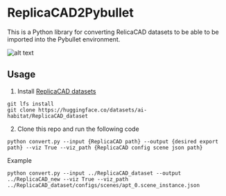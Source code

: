 # ReplicaCAD2Pybullet

This is a Python library for converting RelicaCAD datasets to be able to be imported into the Pybullet environment.

![alt text](https://github.com/cr139139/ReplicaCAD2Pybullet/blob/main/replicacad_in_pybullet.gif)

## Usage

1. Install [ReplicaCAD datasets](https://huggingface.co/datasets/ai-habitat/ReplicaCAD_dataset)
```terminal
git lfs install
git clone https://huggingface.co/datasets/ai-habitat/ReplicaCAD_dataset
```
   
2. Clone this repo and run the following code
```terminal
python convert.py --input {ReplicaCAD path} --output {desired export path} --viz True --viz_path {ReplicaCAD config scene json path}
```

Example
```terminal
python convert.py --input ../ReplicaCAD_dataset --output ../ReplicaCAD_new --viz True --viz_path ../ReplicaCAD_dataset/configs/scenes/apt_0.scene_instance.json
```
